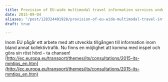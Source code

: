 ```yaml
---
title: Provision of EU-wide multimodal travel information services under the ITS Directive 2010/40/EU
date: 2015-09-04
aliases: "/post/128324401928/provision-of-eu-wide-multimodal-travel-information-services-under-the-its-directive-201040eu"
draft: true

---
```


Inom EU pågår ett arbete med att utveckla tillgången till information inom bland annat kollektivtrafik. Nu finns en möjlighet att komma med inspel och göra sin röst hörd &ndash; ta chansen!
[http://ec.europa.eu/transport/themes/its/consultations/2015-its-mmtips_en.htm](http://ec.europa.eu/transport/themes/its/consultations/2015-its-mmtips_en.htm)
 
